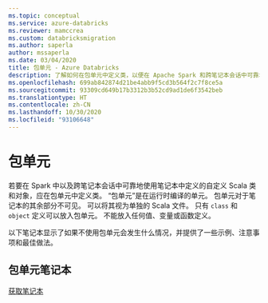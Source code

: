 ```yaml
---
ms.topic: conceptual
ms.service: azure-databricks
ms.reviewer: mamccrea
ms.custom: databricksmigration
ms.author: saperla
author: mssaperla
ms.date: 03/04/2020
title: 包单元 - Azure Databricks
description: 了解如何在包单元中定义类，以便在 Apache Spark 和跨笔记本会话中可靠地使用笔记本中定义的自定义 Scala 类和对象。
ms.openlocfilehash: 699ab842874d21be4abb9f5cd3b564f2c7f8ce5a
ms.sourcegitcommit: 93309cd649b17b3312b3b52cd9ad1de6f3542beb
ms.translationtype: HT
ms.contentlocale: zh-CN
ms.lasthandoff: 10/30/2020
ms.locfileid: "93106648"
---
```

# <a name="package-cells"></a>包单元

若要在 Spark 中以及跨笔记本会话中可靠地使用笔记本中定义的自定义 Scala 类和对象，应在包单元中定义类。 “包单元”是在运行时编译的单元。 包单元对于笔记本的其余部分不可见。 可以将其视为单独的 Scala 文件。  只有 `class` 和 `object` 定义可以放入包单元。 不能放入任何值、变量或函数定义。

以下笔记本显示了如果不使用包单元会发生什么情况，并提供了一些示例、注意事项和最佳做法。

## <a name="package-cells-notebook"></a>包单元笔记本

[获取笔记本](../_static/notebooks/package-cells.html)
